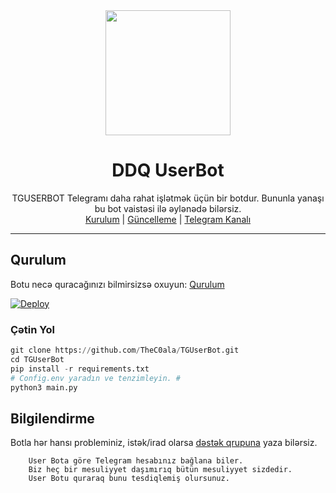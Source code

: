 <div align="center">
  <img src="https://i.imgyukle.com/2021/01/06/a2KNDy.jpg" width="200" height="200">
  <h1>DDQ UserBot</h1>
</div>
<p align="center">
    TGUSERBOT Telegramı daha rahat işlətmək üçün bir botdur.
    Bununla yanaşı bu bot vaistəsi ilə əylənədə bilərsiz.
    <br>
        <a href="https://github.com/quiec/AsenaUserBot/blob/master/README.md#kurulum">Kurulum</a> |
        <a href="https://github.com/Quiec/AsenaUserBot/wiki/G%C3%BCncelleme">Güncelleme</a> |
        <a href="https://t.me/c0alaa">Telegram Kanalı</a>
    <br>
</p>

----

## Qurulum

Botu necə quracağınızı bilmirsizsə oxuyun: [Qurulum](https://github.com/TheC0ala/TGUserBot/wiki)

[![Deploy](https://www.herokucdn.com/deploy/button.svg)](https://heroku.com/deploy?template=https://github.com/TheC0ala/TGUserBot)
### Çətin Yol
```python
git clone https://github.com/TheC0ala/TGUserBot.git
cd TGUserBot
pip install -r requirements.txt
# Config.env yaradın ve tenzimleyin. #
python3 main.py
```

## Bilgilendirme
Botla hər hansı probleminiz, istək/irad olarsa [dəstək qrupuna](https://t.me/DDQSupport) yaza bilərsiz.

```
    User Bota göre Telegram hesabınız bağlana biler.
    Biz heç bir mesuliyyet daşımırıq bütün mesuliyyet sizdedir.
    User Botu quraraq bunu tesdiqlemiş olursunuz.
```
